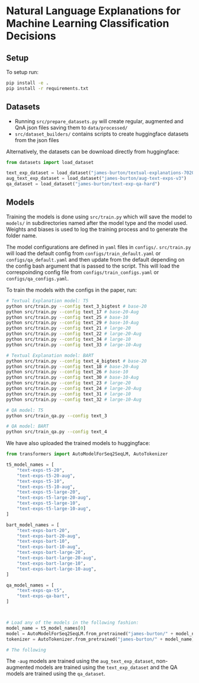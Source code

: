 # Natural Language Explanations for Machine Learning Classification Decisions

## Setup

To setup run:

```bash
pip install -e .
pip install -r requirements.txt
```

## Datasets

* Running `src/prepare_datasets.py` will create regular, augmented and QnA json files saving them to `data/processed/`
* `src/dataset_builders/` contains scripts to create huggingface datasets from the json files

Alternatively, the datasets can be download directly from huggingface:

```python
from datasets import load_dataset

text_exp_dataset = load_dataset("james-burton/textual-explanations-702010")
aug_text_exp_dataset = load_dataset("james-burton/aug-text-exps-v3")
qa_dataset = load_dataset("james-burton/text-exp-qa-hard")
```

## Models

Training the models is done using `src/train.py` which will save the model to `models/` in subdirectories named after the model type and the model used. Weights and biases is used to log the training process and to generate the folder name.

The model configurations are defined in `yaml` files in `configs/`. `src/train.py` will load the default config from `configs/train_default.yaml` or `configs/qa_default.yaml` and then update from the default depending on the config bash argument that is passed to the script. This will load the correspoinding config file from `configs/train_configs.yaml` or `configs/qa_configs.yaml`.

To train the models with the configs in the paper, run:

```bash
# Textual Explanation model: T5
python src/train.py --config text_3_bigtest # base-20
python src/train.py --config text_17 # base-20-Aug
python src/train.py --config text_25 # base-10
python src/train.py --config text_29 # base-10-Aug
python src/train.py --config text_21 # large-20
python src/train.py --config text_22 # large-20-Aug
python src/train.py --config text_34 # large-10
python src/train.py --config text_33 # large-10-Aug

# Textual Explanation model: BART
python src/train.py --config text_4_bigtest # base-20
python src/train.py --config text_18 # base-20-Aug
python src/train.py --config text_26 # base-10
python src/train.py --config text_30 # base-10-Aug
python src/train.py --config text_23 # large-20
python src/train.py --config text_24 # large-20-Aug
python src/train.py --config text_31 # large-10
python src/train.py --config text_32 # large-10-Aug

# QA model: T5
python src/train_qa.py --config text_3

# QA model: BART
python src/train_qa.py --config text_4

```

We have also uploaded the trained models to huggingface:

```python
from transformers import AutoModelForSeq2SeqLM, AutoTokenizer

t5_model_names = [
    "text-exps-t5-20",
    "text-exps-t5-20-aug",
    "text-exps-t5-10",
    "text-exps-t5-10-aug",
    "text-exps-t5-large-20",
    "text-exps-t5-large-20-aug",
    "text-exps-t5-large-10",
    "text-exps-t5-large-10-aug",
]

bart_model_names = [
    "text-exps-bart-20",
    "text-exps-bart-20-aug",
    "text-exps-bart-10",
    "text-exps-bart-10-aug",
    "text-exps-bart-large-20",
    "text-exps-bart-large-20-aug",
    "text-exps-bart-large-10",
    "text-exps-bart-large-10-aug",
]

qa_model_names = [
    "text-exps-qa-t5",
    "text-exps-qa-bart",
]



# Load any of the models in the following fashion:
model_name = t5_model_names[0]
model = AutoModelForSeq2SeqLM.from_pretrained("james-burton/" + model_name)
tokenizer = AutoTokenizer.from_pretrained("james-burton/" + model_name)

# The following 
```

The `-aug` models are trained using the `aug_text_exp_dataset`, non-augmented models are trained using the `text_exp_dataset` and the QA models are trained using the `qa_dataset`.
